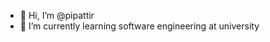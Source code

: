 - 👋 Hi, I’m @pipattir
- 🌱 I’m currently learning software engineering at university

<!---
pipattir/pipattir is a ✨ special ✨ repository because its `README.md` (this file) appears on your GitHub profile.
You can click the Preview link to take a look at your changes.
--->
